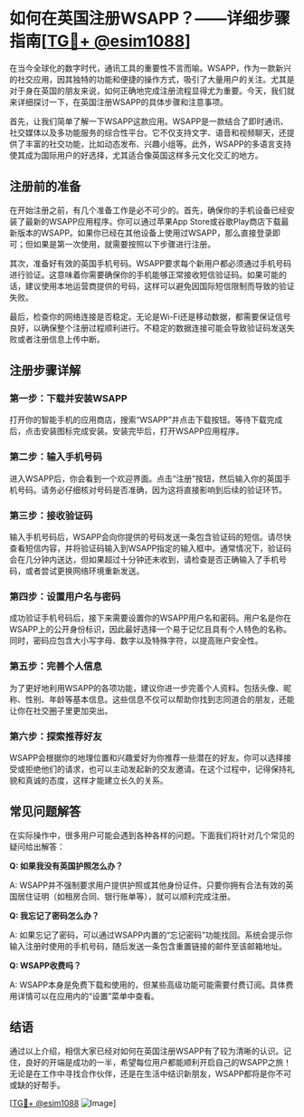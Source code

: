 # 如何在英国注册WSAPP？——详细步骤指南[[TG💪+ @esim1088](https://t.me/s/esim1088)]

在当今全球化的数字时代，通讯工具的重要性不言而喻。WSAPP，作为一款新兴的社交应用，因其独特的功能和便捷的操作方式，吸引了大量用户的关注。尤其是对于身在英国的朋友来说，如何正确地完成注册流程显得尤为重要。今天，我们就来详细探讨一下，在英国注册WSAPP的具体步骤和注意事项。

首先，让我们简单了解一下WSAPP这款应用。WSAPP是一款结合了即时通讯、社交媒体以及多功能服务的综合性平台。它不仅支持文字、语音和视频聊天，还提供了丰富的社交功能，比如动态发布、兴趣小组等。此外，WSAPP的多语言支持使其成为国际用户的好选择，尤其适合像英国这样多元文化交汇的地方。

## 注册前的准备

在开始注册之前，有几个准备工作是必不可少的。首先，确保你的手机设备已经安装了最新的WSAPP应用程序。你可以通过苹果App Store或谷歌Play商店下载最新版本的WSAPP。如果你已经在其他设备上使用过WSAPP，那么直接登录即可；但如果是第一次使用，就需要按照以下步骤进行注册。

其次，准备好有效的英国手机号码。WSAPP要求每个新用户都必须通过手机号码进行验证。这意味着你需要确保你的手机能够正常接收短信验证码。如果可能的话，建议使用本地运营商提供的号码，这样可以避免因国际短信限制而导致的验证失败。

最后，检查你的网络连接是否稳定。无论是Wi-Fi还是移动数据，都需要保证信号良好，以确保整个注册过程顺利进行。不稳定的数据连接可能会导致验证码发送失败或者注册信息上传中断。

## 注册步骤详解

### 第一步：下载并安装WSAPP

打开你的智能手机的应用商店，搜索“WSAPP”并点击下载按钮。等待下载完成后，点击安装图标完成安装。安装完毕后，打开WSAPP应用程序。

### 第二步：输入手机号码

进入WSAPP后，你会看到一个欢迎界面。点击“注册”按钮，然后输入你的英国手机号码。请务必仔细核对号码是否准确，因为这将直接影响到后续的验证环节。

### 第三步：接收验证码

输入手机号码后，WSAPP会向你提供的号码发送一条包含验证码的短信。请尽快查看短信内容，并将验证码输入到WSAPP指定的输入框中。通常情况下，验证码会在几分钟内送达，但如果超过十分钟还未收到，请检查是否正确输入了手机号码，或者尝试更换网络环境重新发送。

### 第四步：设置用户名与密码

成功验证手机号码后，接下来需要设置你的WSAPP用户名和密码。用户名是你在WSAPP上的公开身份标识，因此最好选择一个易于记忆且具有个人特色的名称。同时，密码应包含大小写字母、数字以及特殊字符，以提高账户安全性。

### 第五步：完善个人信息

为了更好地利用WSAPP的各项功能，建议你进一步完善个人资料。包括头像、昵称、性别、年龄等基本信息。这些信息不仅可以帮助你找到志同道合的朋友，还能让你在社交圈子里更加突出。

### 第六步：探索推荐好友

WSAPP会根据你的地理位置和兴趣爱好为你推荐一些潜在的好友。你可以选择接受或拒绝他们的请求，也可以主动发起新的交友邀请。在这个过程中，记得保持礼貌和真诚的态度，这样才能建立长久的关系。

## 常见问题解答

在实际操作中，很多用户可能会遇到各种各样的问题。下面我们将针对几个常见的疑问给出解答：

**Q: 如果我没有英国护照怎么办？**

A: WSAPP并不强制要求用户提供护照或其他身份证件。只要你拥有合法有效的英国居住证明（如租房合同、银行账单等），就可以顺利完成注册。

**Q: 我忘记了密码怎么办？**

A: 如果忘记了密码，可以通过WSAPP内置的“忘记密码”功能找回。系统会提示你输入注册时使用的手机号码，随后发送一条包含重置链接的邮件至该邮箱地址。

**Q: WSAPP收费吗？**

A: WSAPP本身是免费下载和使用的，但某些高级功能可能需要付费订阅。具体费用详情可以在应用内的“设置”菜单中查看。

## 结语

通过以上介绍，相信大家已经对如何在英国注册WSAPP有了较为清晰的认识。记住，良好的开端是成功的一半，希望每位用户都能顺利开启自己的WSAPP之旅！无论是在工作中寻找合作伙伴，还是在生活中结识新朋友，WSAPP都将是你不可或缺的好帮手。

[[TG💪+ @esim1088](https://t.me/s/esim1088) ![Image](https://i.postimg.cc/4NQfJmqS/Snipaste-2025-05-13-00-14-12.png)]